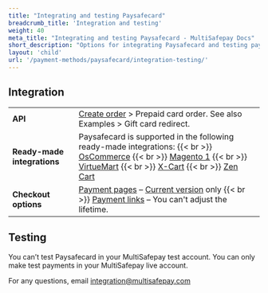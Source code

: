 ```yaml
---
title: "Integrating and testing Paysafecard"
breadcrumb_title: 'Integration and testing'
weight: 40
meta_title: "Integrating and testing Paysafecard - MultiSafepay Docs"
short_description: "Options for integrating Paysafecard and testing payments"
layout: 'child'
url: '/payment-methods/paysafecard/integration-testing/'
---
```

## Integration

| | |
|---|---|
| **API** | [Create order](https://docs-api.multisafepay.com/reference/createorder) > Prepaid card order. See also Examples > Gift card redirect. |
| **Ready-made integrations** | Paysafecard is supported in the following ready-made integrations: {{< br >}} [OsCommerce](/oscommerce/) {{< br >}} [Magento 1](/magento-1/) {{< br >}} [VirtueMart](/virtuemart/) {{< br >}} [X-Cart](/x-cart/) {{< br >}} [Zen Cart](/zen-cart/)   |
| **Checkout options** | [Payment pages](/payment-pages/) – [Current version](/payment-pages/activation/) only {{< br >}} [Payment links](/payment-links/about/) – You can't adjust the lifetime. |

## Testing 

You can’t test Paysafecard in your MultiSafepay test account. You can only make test payments in your MultiSafepay live account.

For any questions, email <integration@multisafepay.com>



